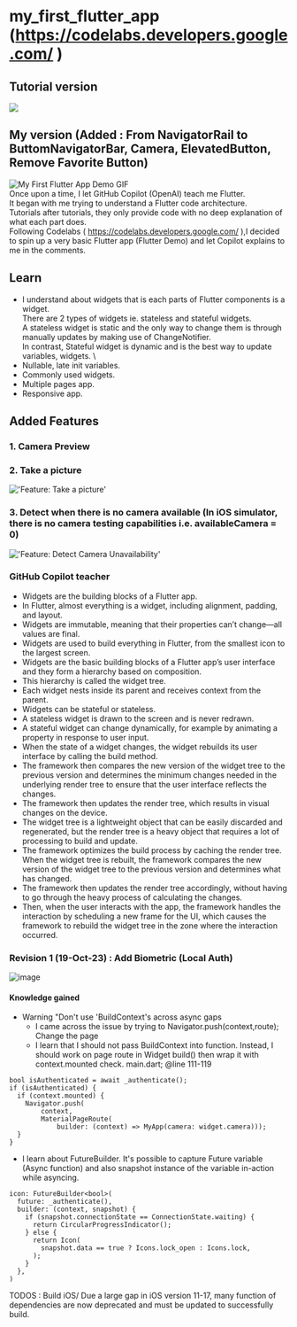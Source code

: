 # my_first_flutter_app (<https://codelabs.developers.google.com/> )

## Tutorial version

![](/screenshots/1d26af443561f39c.gif)

## My version (Added : From NavigatorRail to ButtomNavigatorBar, Camera, ElevatedButton, Remove Favorite Button)

![My First Flutter App Demo GIF](https://media.giphy.com/media/v1.Y2lkPTc5MGI3NjExNDk4ZDkxMDkwYWU2MmIxMGM5ZDc3YWI0YmMyZTQxZmIwMTYxZTRmNiZjdD1n/6EEWZPCyH25v1q9mZl/giphy-downsized-large.gif)\
Once upon a time, I let GitHub Copilot (OpenAI) teach me Flutter.\
It began with me trying to understand a Flutter code architecture.\
Tutorials after tutorials, they only provide code with no deep explanation of what each part does.\
Following Codelabs ( <https://codelabs.developers.google.com/> ),I decided to spin up a very basic Flutter app (Flutter Demo) and let Copilot explains to me in the comments.

## Learn

- I understand about widgets that is each parts of Flutter components is a widget. \
There are 2 types of widgets ie. stateless and stateful widgets. \
A stateless widget is static and the only way to change them is through manually updates by making use of ChangeNotifier. \
In contrast, Stateful widget is dynamic and is the best way to update variables, widgets. \
- Nullable, late init variables.
- Commonly used widgets.
- Multiple pages app.
- Responsive app.

## Added Features

### 1. Camera Preview

### 2. Take a picture

!['Feature: Take a picture'](/screenshots/Screenshot_1681803427.png)

### 3. Detect when there is no camera available (In iOS simulator, there is no camera testing capabilities i.e. availableCamera = 0)

!['Feature: Detect Camera Unavailability'](/screenshots/Screenshot_1681803285.png)

### GitHub Copilot teacher
- Widgets are the building blocks of a Flutter app.
- In Flutter, almost everything is a widget, including alignment, padding, and layout.
- Widgets are immutable, meaning that their properties can’t change—all values are final.
- Widgets are used to build everything in Flutter, from the smallest icon to the largest screen.
- Widgets are the basic building blocks of a Flutter app’s user interface and they form a hierarchy based on composition.
- This hierarchy is called the widget tree.
- Each widget nests inside its parent and receives context from the parent.
- Widgets can be stateful or stateless.
- A stateless widget is drawn to the screen and is never redrawn.
- A stateful widget can change dynamically, for example by animating a property in response to user input.
- When the state of a widget changes, the widget rebuilds its user interface by calling the build method.
- The framework then compares the new version of the widget tree to the previous version and determines the minimum changes needed in the underlying render tree to ensure that the user interface reflects the changes.
- The framework then updates the render tree, which results in visual changes on the device.
- The widget tree is a lightweight object that can be easily discarded and regenerated, but the render tree is a heavy object that requires a lot of processing to build and update.
- The framework optimizes the build process by caching the render tree. When the widget tree is rebuilt, the framework compares the new version of the widget tree to the previous version and determines what has changed.
- The framework then updates the render tree accordingly, without having to go through the heavy process of calculating the changes.
- Then, when the user interacts with the app, the framework handles the interaction by scheduling a new frame for the UI, which causes the framework to rebuild the widget tree in the zone where the interaction occurred.

### Revision 1 (19-Oct-23) : Add Biometric (Local Auth)
![image](https://github.com/boraxpr/hello_flutter/assets/43258373/90ec4d14-57bd-4b92-8e0d-c864acd646a8)

#### Knowledge gained
- Warning "Don't use 'BuildContext's across async gaps
  - I came across the issue by trying to Navigator.push(context,route); Change the page
  - I learn that I should not pass BuildContext into function. Instead, I should work on page route in Widget build() then wrap it with context.mounted check.
main.dart; @line 111-119
```
bool isAuthenticated = await _authenticate();
if (isAuthenticated) {
  if (context.mounted) {
    Navigator.push(
        context,
        MaterialPageRoute(
            builder: (context) => MyApp(camera: widget.camera)));
  }
}
```
- I learn about FutureBuilder. It's possible to capture Future variable (Async function) and also snapshot instance of the variable in-action while asyncing.
```
icon: FutureBuilder<bool>(
  future: _authenticate(),
  builder: (context, snapshot) {
    if (snapshot.connectionState == ConnectionState.waiting) {
      return CircularProgressIndicator();
    } else {
      return Icon(
        snapshot.data == true ? Icons.lock_open : Icons.lock,
      );
    }
  },
)
```

TODOS : Build iOS/ Due a large gap in iOS version 11-17, many function of dependencies are now deprecated and must be updated to successfully build. 
